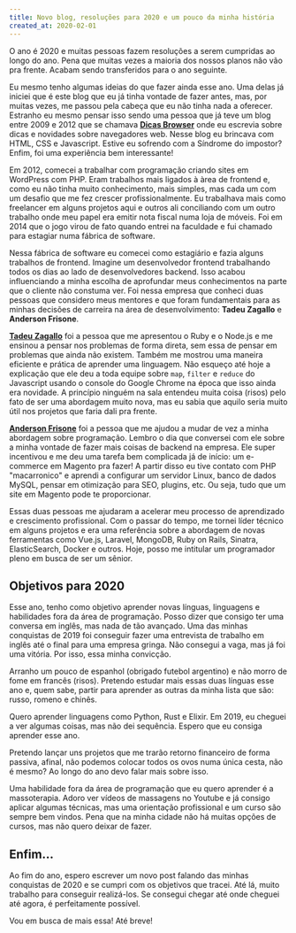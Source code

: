 ```yaml
---
title: Novo blog, resoluções para 2020 e um pouco da minha história
created_at: 2020-02-01
---
```

O ano é 2020 e muitas pessoas fazem resoluções a serem cumpridas ao longo do ano. Pena que muitas vezes a maioria dos nossos planos não vão pra frente. Acabam sendo transferidos para o ano seguinte.

Eu mesmo tenho algumas ideias do que fazer ainda esse ano. Uma delas já iniciei que é este blog que eu já tinha vontade de fazer antes, mas, por muitas vezes, me passou pela cabeça que eu não tinha nada a oferecer. Estranho eu mesmo pensar isso sendo uma pessoa que já teve um blog entre 2009 e 2012 que se chamava [**Dicas Browser**](https://web.archive.org/web/20110202173905/http://dicasbrowser.com/) onde eu escrevia sobre dicas e novidades sobre navegadores web. Nesse blog eu brincava com HTML, CSS e Javascript. Estive eu sofrendo com a Síndrome do impostor? Enfim, foi uma experiência bem interessante!

Em 2012, comecei a trabalhar com programação criando sites em WordPress com PHP. Eram trabalhos mais ligados à àrea de frontend e, como eu não tinha muito conhecimento, mais simples, mas cada um com um desafio que me fez crescer profissionalmente. Eu trabalhava mais como freelancer em alguns projetos aqui e outros ali conciliando com um outro trabalho onde meu papel era emitir nota fiscal numa loja de móveis. Foi em 2014 que o jogo virou de fato quando entrei na faculdade e fui chamado para estagiar numa fábrica de software.

Nessa fábrica de software eu comecei como estagiário e fazia alguns trabalhos de frontend. Imagine um desenvolvedor frontend trabalhando todos os dias ao lado de desenvolvedores backend. Isso acabou influenciando a minha escolha de aprofundar meus conhecimentos na parte que o cliente não constuma ver. Foi nessa empresa que conheci duas pessoas que considero meus mentores e que foram fundamentais para as minhas decisões de carreira na área de desenvolvimento: **Tadeu Zagallo** e **Anderson Frisone**.

[**Tadeu Zagallo**](https://www.linkedin.com/in/tadeuzagallo) foi a pessoa que me apresentou o Ruby e o Node.js e me ensinou a pensar nos problemas de forma direta, sem essa de pensar em problemas que ainda não existem. Também me mostrou uma maneira eficiente e prática de aprender uma linguagem. Não esqueço até hoje a explicação que ele deu a toda equipe sobre `map`, `filter` e `reduce` do Javascript usando o console do Google Chrome na época que isso ainda era novidade. A princípio ninguém na sala entendeu muita coisa (risos) pelo fato de ser uma abordagem muito nova, mas eu sabia que aquilo seria muito útil nos projetos que faria dali pra frente.

[**Anderson Frisone**](https://www.linkedin.com/in/andersonfrisone) foi a pessoa que me ajudou a mudar de vez a minha abordagem sobre programação. Lembro o dia que conversei com ele sobre a minha vontade de fazer mais coisas de backend na empresa. Ele super incentivou e me deu uma tarefa bem complicada já de início: um e-commerce em Magento pra fazer! A partir disso eu tive contato com PHP "macarronico" e aprendi a configurar um servidor Linux, banco de dados MySQL, pensar em otimização para SEO, plugins, etc. Ou seja, tudo que um site em Magento pode te proporcionar.

Essas duas pessoas me ajudaram a acelerar meu processo de aprendizado e crescimento profissional. Com o passar do tempo, me tornei líder técnico em alguns projetos e era uma referência sobre a abordagem de novas ferramentas como Vue.js, Laravel, MongoDB, Ruby on Rails, Sinatra, ElasticSearch, Docker e outros. Hoje, posso me intitular um programador pleno em busca de ser um sênior.

## Objetivos para 2020

Esse ano, tenho como objetivo aprender novas línguas, linguagens e habilidades fora da área de programação. Posso dizer que consigo ter uma conversa em inglês, mas nada de tão avançado. Uma das minhas conquistas de 2019 foi conseguir fazer uma entrevista de trabalho em inglês até o final para uma empresa gringa. Não consegui a vaga, mas já foi uma vitória. Por isso, essa minha convicção.

Arranho um pouco de espanhol (obrigado futebol argentino) e não morro de fome em francês (risos). Pretendo estudar mais essas duas línguas esse ano e, quem sabe, partir para aprender as outras da minha lista que são: russo, romeno e chinês.

Quero aprender linguagens como Python, Rust e Elixir. Em 2019, eu cheguei a ver algumas coisas, mas não dei sequência. Espero que eu consiga aprender esse ano.

Pretendo lançar uns projetos que me trarão retorno financeiro de forma passiva, afinal, não podemos colocar todos os ovos numa única cesta, não é mesmo? Ao longo do ano devo falar mais sobre isso.

Uma habilidade fora da área de programação que eu quero aprender é a massoterapia. Adoro ver vídeos de massagens no Youtube e já consigo aplicar algumas técnicas, mas uma orientação profissional e um curso são sempre bem vindos. Pena que na minha cidade não há muitas opções de cursos, mas não quero deixar de fazer.

## Enfim...

Ao fim do ano, espero escrever um novo post falando das minhas conquistas de 2020 e se cumpri com os objetivos que tracei. Até lá, muito trabalho para conseguir realizá-los. Se consegui chegar até onde cheguei até agora, é perfeitamente possível.

Vou em busca de mais essa! Até breve!
